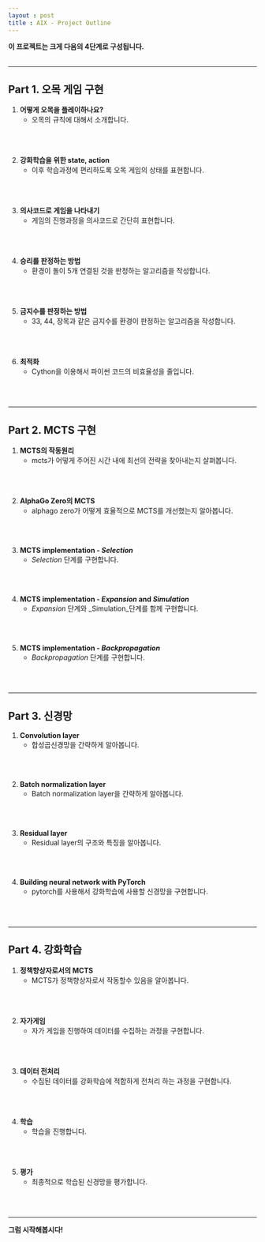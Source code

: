 ```yaml
---
layout : post
title : AIX - Project Outline
---
```


**이 프로젝트는 크게 다음의 4단계로 구성됩니다.**
<br />
<br />

----

## **Part 1. 오목 게임 구현**
1. **어떻게 오목을 플레이하나요?**
    - 오목의 규칙에 대해서 소개합니다.
<br />
<br />

2. **강화학습을 위한 state, action**
    - 이후 학습과정에 편리하도록 오목 게임의 상태를 표현합니다.
<br />
<br />

3. **의사코드로 게임을 나타내기**
    - 게임의 진행과정을 의사코드로 간단히 표현합니다.
<br />
<br />

4. **승리를 판정하는 방법**
    - 환경이 돌이 5개 연결된 것을 판정하는 알고리즘을 작성합니다.
<br />
<br />

5. **금지수를 판정하는 방법**
    - 33, 44, 장목과 같은 금지수를 환경이 판정하는 알고리즘을 작성합니다.
<br />
<br />

6. **최적화**
    - Cython을 이용해서 파이썬 코드의 비효율성을 줄입니다.
<br />
<br />

----

## **Part 2. MCTS 구현**
1. **MCTS의 작동원리**
    - mcts가 어떻게 주어진 시간 내에 최선의 전략을 찾아내는지 살펴봅니다.
<br />
<br />

2. **AlphaGo Zero의 MCTS**
    - alphago zero가 어떻게 효율적으로 MCTS를 개선했는지 알아봅니다.
<br />
<br />

3. **MCTS implementation - _Selection_**
    - _Selection_ 단계를 구현합니다.
<br />
<br />

4. **MCTS implementation - _Expansion_ and _Simulation_**
   - _Expansion_ 단계와 _Simulation_단계를 함께 구현합니다.
<br />
<br />

5. **MCTS implementation - _Backpropagation_**
    - _Backpropagation_ 단계를 구현합니다.

<br />
<br />

----

## **Part 3. 신경망**
1. **Convolution layer**
    - 합성곱신경망을 간략하게 알아봅니다.
<br />
<br />

2. **Batch normalization layer**
    - Batch normalization layer을 간략하게 알아봅니다.
<br />
<br />

3. **Residual layer**
    - Residual layer의 구조와 특징을 알아봅니다.
<br />
<br />

4. **Building neural network with PyTorch**
    - pytorch를 사용해서 강화학습에 사용할 신경망을 구현합니다.
<br />
<br />

----

## **Part 4. 강화학습**
1. **정책향상자로서의 MCTS**
    - MCTS가 정책향상자로서 작동할수 있음을 알아봅니다.
<br />
<br />

2. **자가게임**
    - 자가 게임을 진행하여 데이터를 수집하는 과정을 구현합니다.
<br />
<br />

3. **데이터 전처리**
    - 수집된 데이터를 강화학습에 적합하게 전처리 하는 과정을 구현합니다.
<br />
<br />

4. **학습**
    - 학습을 진행합니다.
<br />
<br />

5. **평가**
    - 최종적으로 학습된 신경망을 평가합니다.
<br />
<br />

----

**그럼 시작해봅시다!**

